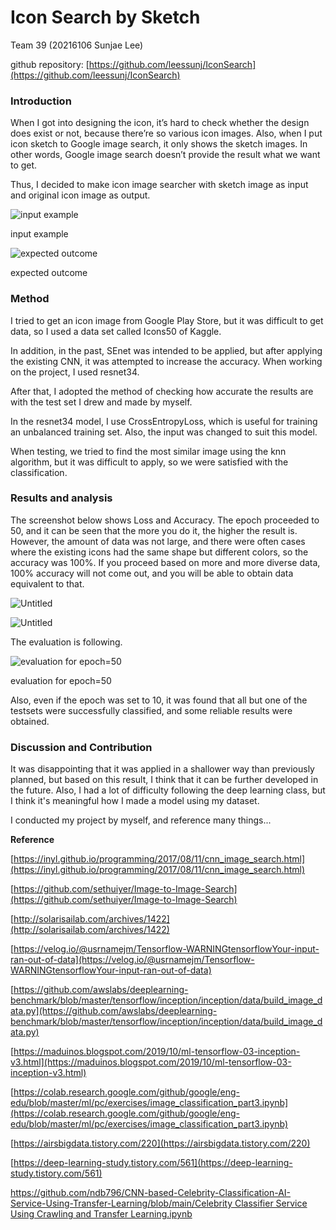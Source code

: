 # Icon Search by Sketch

Team 39 (20216106 Sunjae Lee)

github repository: [https://github.com/leessunj/IconSearch](https://github.com/leessunj/IconSearch)

### Introduction

When I got into designing the icon, it’s hard to check whether the design does exist or not, because there’re so various icon images. Also, when I put icon sketch to Google image search, it only shows the sketch images. In other words, Google image search doesn’t provide the result what we want to get.

Thus, I decided to make icon image searcher with sketch image as input and original icon image as output.

![input example](Icon%20Search%20by%20Sketch%20f161b1da67684e74be9b139b86b3aec6/Untitled.png)

input example

![expected outcome](Icon%20Search%20by%20Sketch%20f161b1da67684e74be9b139b86b3aec6/Untitled%201.png)

expected outcome

### Method

I tried to get an icon image from Google Play Store, but it was difficult to get data, so I used a data set called Icons50 of Kaggle.

In addition, in the past, SEnet was intended to be applied, but after applying the existing CNN, it was attempted to increase the accuracy. When working on the project, I used resnet34.

After that, I adopted the method of checking how accurate the results are with the test set I drew and made by myself.

In the resnet34 model, I use CrossEntropyLoss, which is useful for training an unbalanced training set. Also, the input was changed to suit this model.

When testing, we tried to find the most similar image using the knn algorithm, but it was difficult to apply, so we were satisfied with the classification.

### Results and analysis

The screenshot below shows Loss and Accuracy. The epoch proceeded to 50, and it can be seen that the more you do it, the higher the result is. However, the amount of data was not large, and there were often cases where the existing icons had the same shape but different colors, so the accuracy was 100%. If you proceed based on more and more diverse data, 100% accuracy will not come out, and you will be able to obtain data equivalent to that.

![Untitled](Icon%20Search%20by%20Sketch%20f161b1da67684e74be9b139b86b3aec6/Untitled%202.png)

![Untitled](Icon%20Search%20by%20Sketch%20f161b1da67684e74be9b139b86b3aec6/Untitled%203.png)

The evaluation is following.

![evaluation for epoch=50](Icon%20Search%20by%20Sketch%20f161b1da67684e74be9b139b86b3aec6/Untitled%204.png)

evaluation for epoch=50

Also, even if the epoch was set to 10, it was found that all but one of the testsets were successfully classified, and some reliable results were obtained.

### Discussion and Contribution

It was disappointing that it was applied in a shallower way than previously planned, but based on this result, I think that it can be further developed in the future. Also, I had a lot of difficulty following the deep learning class, but I think it's meaningful how I made a model using my dataset.

I conducted my project by myself, and reference many things...

**Reference**

[https://inyl.github.io/programming/2017/08/11/cnn_image_search.html](https://inyl.github.io/programming/2017/08/11/cnn_image_search.html)

[https://github.com/sethuiyer/Image-to-Image-Search](https://github.com/sethuiyer/Image-to-Image-Search)

[http://solarisailab.com/archives/1422](http://solarisailab.com/archives/1422)

[https://velog.io/@usrnamejm/Tensorflow-WARNINGtensorflowYour-input-ran-out-of-data](https://velog.io/@usrnamejm/Tensorflow-WARNINGtensorflowYour-input-ran-out-of-data)

[https://github.com/awslabs/deeplearning-benchmark/blob/master/tensorflow/inception/inception/data/build_image_data.py](https://github.com/awslabs/deeplearning-benchmark/blob/master/tensorflow/inception/inception/data/build_image_data.py)

[https://maduinos.blogspot.com/2019/10/ml-tensorflow-03-inception-v3.html](https://maduinos.blogspot.com/2019/10/ml-tensorflow-03-inception-v3.html)

[https://colab.research.google.com/github/google/eng-edu/blob/master/ml/pc/exercises/image_classification_part3.ipynb](https://colab.research.google.com/github/google/eng-edu/blob/master/ml/pc/exercises/image_classification_part3.ipynb)

[https://airsbigdata.tistory.com/220](https://airsbigdata.tistory.com/220)

[https://deep-learning-study.tistory.com/561](https://deep-learning-study.tistory.com/561)

[https://github.com/ndb796/CNN-based-Celebrity-Classification-AI-Service-Using-Transfer-Learning/blob/main/Celebrity Classifier Service Using Crawling and Transfer Learning.ipynb](https://github.com/ndb796/CNN-based-Celebrity-Classification-AI-Service-Using-Transfer-Learning/blob/main/Celebrity%20Classifier%20Service%20Using%20Crawling%20and%20Transfer%20Learning.ipynb)
